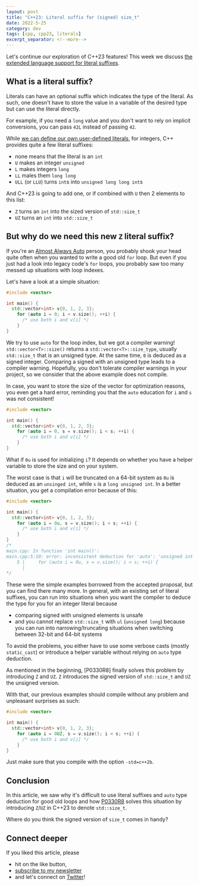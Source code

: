 ```yaml
---
layout: post
title: "C++23: Literal suffix for (signed) size_t"
date: 2022-5-25
category: dev
tags: [cpp, cpp23, literals]
excerpt_separator: <!--more-->
---
```

Let's continue our exploration of C++23 features! This week we discuss [the extended language support for literal suffixes](https://www.open-std.org/jtc1/sc22/wg21/docs/papers/2020/p0330r8.html).

## What is a literal suffix?

Literals can have an optional suffix which indicates the type of the literal. As such, one doesn't have to store the value in a variable of the desired type but can use the literal directly.

For example, if you need a `long` value and you don't want to rely on implicit conversions, you can pass `42L` instead of passing `42`.

While [we can define our own user-defined literals](https://www.sandordargo.com/blog/2020/10/21/user-defined-literals), for integers, C++ provides quite a few literal suffixes:
- none means that the literal is an `int`
- `U` makes an integer `unsigned`
- `L` makes integers `long`
- `LL` males them `long long`
- `ULL` (or `LLU`) turns `int`s into `unsigned long long int`s

And C++23 is going to add one, or if combined with `U` then 2 elements to this list:
- `Z` turns an `int` into the sized version of `std::size_t`
- `UZ` turns an `int` into `std::size_t`

## But why do we need this new `Z` literal suffix?

If you're an [Almost Always Auto](https://herbsutter.com/2013/08/12/gotw-94-solution-aaa-style-almost-always-auto/) person, you probably shook your head quite often when you wanted to write a good old `for` loop. But even if you just had a look into legacy code's `for` loops, you probably saw too many messed up situations with loop indexes.

Let's have a look at a simple situation:

```cpp
#include <vector>

int main() {
  std::vector<int> v{0, 1, 2, 3};
    for (auto i = 0; i < v.size(); ++i) {
      /* use both i and v[i] */
    }
}
```

We try to use `auto` for the loop index, but we got a compiler warning! `std::vector<T>::size()` returns a `std::vector<T>::size_type`, usually `std::size_t` that is an unsigned type. At the same time, `0` is deduced as a signed integer. Comparing a signed with an unsigned type leads to a compiler warning. Hopefully, you don't tolerate compiler warnings in your project, so we consider that the above example does not compile.

In case, you want to store the size of the vector for optimization reasons, you even get a hard error, reminding you that the `auto` education for `i` and `s` was not consistent!

```cpp
#include <vector>

int main() {
  std::vector<int> v{0, 1, 2, 3};
    for (auto i = 0, s = v.size(); i < s; ++i) {
      /* use both i and v[i] */
    }
}
```
What if `0u` is used for initializing `i`? It depends on whether you have a helper variable to store the size and on your system.

The worst case is that `i` will be truncated on a 64-bit system as `0u` is deduced as an `unsinged int`, while `s` is a `long unsigned int`. In a better situation, you get a compilation error because of this:

```cpp
#include <vector>

int main() {
  std::vector<int> v{0, 1, 2, 3};
    for (auto i = 0u, s = v.size(); i < s; ++i) {
      /* use both i and v[i] */
    }
}
/*
main.cpp: In function 'int main()':
main.cpp:5:10: error: inconsistent deduction for 'auto': 'unsigned int' and then 'long unsigned int'
    5 |     for (auto i = 0u, s = v.size(); i < s; ++i) {
      |   
*/
```

These were the simple examples borrowed from the accepted proposal, but you can find there many more. In general, with an existing set of literal suffixes, you can run into situations when you want the compiler to deduce the type for you for an integer literal because 
- comparing signed with unsigned elements is unsafe
- and you cannot replace `std::size_t` with `ul` (`unsigned long`) because you can run into narrowing/truncating situations when switching between 32-bit and 64-bit systems

To avoid the problems, you either have to use some verbose casts (mostly `static_cast`) or introduce a helper variable without relying on `auto` type deduction.

As mentioned in the beginning, [P0330R8] finally solves this problem by introducing `Z` and `UZ`. `Z` introduces the signed version of `std::size_t` and `UZ` the unsigned version.

With that, our previous examples should compile without any problem and unpleasant surprises as such:

```cpp
#include <vector>

int main() {
  std::vector<int> v{0, 1, 2, 3};
    for (auto i = 0UZ, s = v.size(); i < s; ++i) {
      /* use both i and v[i] */
    }
}
```

Just make sure that you compile with the option `-std=c++2b`.

## Conclusion

In this article, we saw why it's difficult to use literal suffixes and `auto` type deduction for good old loops and how [P0330R8](https://www.open-std.org/jtc1/sc22/wg21/docs/papers/2020/p0330r8.html) solves this situation by introducing `Z`/`UZ` in C++23 to denote `std::size_t`.

Where do you think the signed version of `size_t` comes in handy?

## Connect deeper

If you liked this article, please 
- hit on the like button,  
- [subscribe to my newsletter](http://eepurl.com/gvcv1j) 
- and let's connect on [Twitter](https://twitter.com/SandorDargo)!